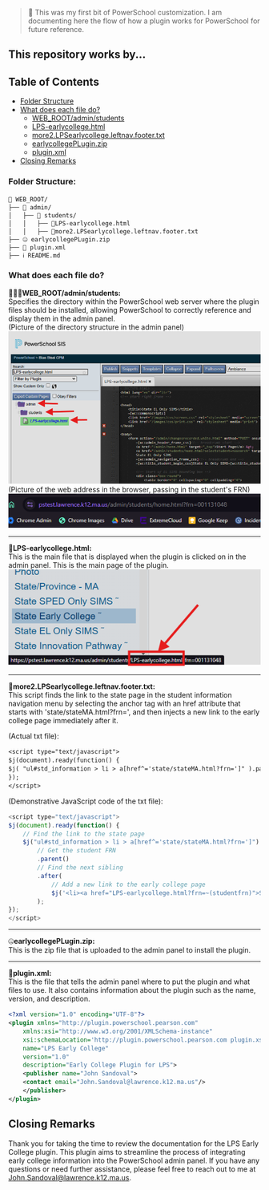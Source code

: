 > 📌 This was my first bit of PowerSchool customization. I am documenting here the flow of how a plugin works for PowerSchool for future reference.

## This repository works by...

## Table of Contents

- [Folder Structure](#folder-structure)
- [What does each file do?](#what-does-each-file-do)
    - [WEB_ROOT/admin/students](#web_rootadminstudents)
    - [LPS-earlycollege.html](#lps-earlycollegehtml)
    - [more2.LPSearlycollege.leftnav.footer.txt](#more2lpsearlycollegeleftnavfootertxt)
    - [earlycollegePLugin.zip](#earlycollegepluginzip)
    - [plugin.xml](#pluginxml)
- [Closing Remarks](#closing-remarks)

### Folder Structure:
```
📂 WEB_ROOT/
├── 📂 admin/
│   ├── 📂 students/
│   │   ├── 📝LPS-earlycollege.html
│   │   ├── 📝more2.LPSearlycollege.leftnav.footer.txt
├── 🤐 earlycollegePLugin.zip
├── 📶 plugin.xml
├── ℹ️ README.md
```

### What does each file do?

📂📂📂**WEB_ROOT/admin/students:** 
<br/>
Specifies the directory within the PowerSchool web server where the plugin files should be installed, allowing PowerSchool to correctly reference and display them in the admin panel.
<br/>
(Picture of the directory structure in the admin panel)
![alt text](images/image-1.png)
<br/>
(Picture of the web address in the browser, passing in the student's FRN)
![alt text](images/image.png)

<hr/>

📝**LPS-earlycollege.html:** 
<br/>
This is the main file that is displayed when the plugin is clicked on in the admin panel. This is the main page of the plugin.
![alt text](images/image-2.png)

<hr/>

📝**more2.LPSearlycollege.leftnav.footer.txt:** 
<br/>
This script finds the link to the state page in the student information navigation menu by selecting the anchor tag with an href attribute that starts with 'state/stateMA.html?frn=', and then injects a new link to the early college page immediately after it.

(Actual txt file):
```txt
<script type="text/javascript">
$j(document).ready(function() {
$j( "ul#std_information > li > a[href^='state/stateMA.html?frn=']" ).parent().after($j('<li ><a href="LPS-earlycollege.html?frn=~(studentfrn)">STATE EARLY COLLEGE &tilde;</a></li>'));
});
</script>
```
(Demonstrative JavaScript code of the txt file):
```javascript
<script type="text/javascript">
$j(document).ready(function() {
    // Find the link to the state page
    $j("ul#std_information > li > a[href^='state/stateMA.html?frn=']") 
        // Get the student FRN
        .parent()
        // Find the next sibling
        .after(
            // Add a new link to the early college page
            $j('<li><a href="LPS-earlycollege.html?frn=~(studentfrn)">STATE EARLY COLLEGE &tilde;</a></li>')
        );
});
</script>
```

<hr/>

🤐**earlycollegePLugin.zip:** 
<br/>
This is the zip file that is uploaded to the admin panel to install the plugin.

<hr/>

📶**plugin.xml:** 
<br/>
This is the file that tells the admin panel where to put the plugin and what files to use. It also contains information about the plugin such as the name, version, and description.

```xml
<?xml version="1.0" encoding="UTF-8"?> 
<plugin xmlns="http://plugin.powerschool.pearson.com"
    xmlns:xsi="http://www.w3.org/2001/XMLSchema-instance"
    xsi:schemaLocation='http://plugin.powerschool.pearson.com plugin.xsd'
    name="LPS Early College"
    version="1.0"
    description="Early College Plugin for LPS">
    <publisher name="John Sandoval">
    <contact email="John.Sandoval@lawrence.k12.ma.us"/>
    </publisher>
</plugin>
```

## Closing Remarks

Thank you for taking the time to review the documentation for the LPS Early College plugin. This plugin aims to streamline the process of integrating early college information into the PowerSchool admin panel. If you have any questions or need further assistance, please feel free to reach out to me at John.Sandoval@lawrence.k12.ma.us.